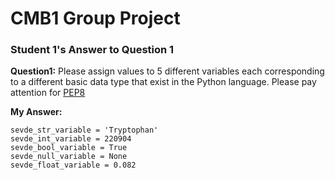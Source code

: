 # __CMB1 Group Project__
### Student 1's Answer to Question 1
**Question1:** Please assign values to 5 different variables each corresponding to
a different basic data type that exist in the Python language. Please pay attention
for [PEP8](https://www.python.org/dev/peps/pep-0008/)

**My Answer:**
```
sevde_str_variable = 'Tryptophan'
sevde_int_variable = 220904
sevde_bool_variable = True
sevde_null_variable = None
sevde_float_variable = 0.082
```
